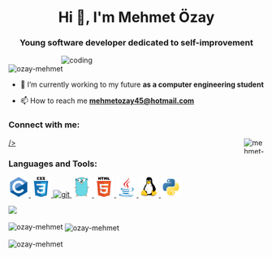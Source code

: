 <h1 align="center">Hi 👋, I'm Mehmet Özay</h1>
<h3 align="center">Young software developer dedicated to self-improvement</h3>
<img align="right" alt="coding" width="400" src="https://user-images.githubusercontent.com/74038190/212750147-854a394f-fee9-4080-9770-78a4b7ece53f.gif">
<p align="left"> <img src="https://komarev.com/ghpvc/?username=ozay-mehmet&label=Profile%20views&color=0e75b6&style=flat" alt="ozay-mehmet" /> </p>

- 🔭 I’m currently working to my future **as a computer engineering student**

- 📫 How to reach me **mehmetozay45@hotmail.com**

<h3 align="left">Connect with me:</h3>
<p align="left">
<a href="https://www.linkedin.com/in/mehmet-%C3%B6zay/" target="blank"><img align="right" src="https://user-images.githubusercontent.com/74038190/235294012-0a55e343-37ad-4b0f-924f-c8431d9d2483.gif" alt="mehmet-ozay" height="30" width="40"> /></a>
</p>
<h3 align="left">Languages and Tools:</h3>
<p align="left"> <a href="https://www.cprogramming.com/" target="_blank" rel="noreferrer"> <img src="https://raw.githubusercontent.com/devicons/devicon/master/icons/c/c-original.svg" alt="c" width="40" height="40"/> </a> <a href="https://www.w3schools.com/css/" target="_blank" rel="noreferrer"> <img src="https://raw.githubusercontent.com/devicons/devicon/master/icons/css3/css3-original-wordmark.svg" alt="css3" width="40" height="40"/> </a> <a href="https://git-scm.com/" target="_blank" rel="noreferrer"> <img src="https://www.vectorlogo.zone/logos/git-scm/git-scm-icon.svg" alt="git" width="40" height="40"/> </a> <a href="https://golang.org" target="_blank" rel="noreferrer"> <img src="https://raw.githubusercontent.com/devicons/devicon/master/icons/go/go-original.svg" alt="go" width="40" height="40"/> </a> <a href="https://www.w3.org/html/" target="_blank" rel="noreferrer"> <img src="https://raw.githubusercontent.com/devicons/devicon/master/icons/html5/html5-original-wordmark.svg" alt="html5" width="40" height="40"/> </a> <a href="https://www.java.com" target="_blank" rel="noreferrer"> <img src="https://raw.githubusercontent.com/devicons/devicon/master/icons/java/java-original.svg" alt="java" width="40" height="40"/> </a> <a href="https://www.linux.org/" target="_blank" rel="noreferrer"> <img src="https://raw.githubusercontent.com/devicons/devicon/master/icons/linux/linux-original.svg" alt="linux" width="40" height="40"/> </a> <a href="https://www.python.org" target="_blank" rel="noreferrer"> <img src="https://raw.githubusercontent.com/devicons/devicon/master/icons/python/python-original.svg" alt="python" width="40" height="40"/> </a> </p>

<img src="https://user-images.githubusercontent.com/74038190/214373791-293fa4f8-9ebd-4de5-9cb5-56033dc3d6ce.jpg">
<p><img align="left" src="https://github-readme-stats.vercel.app/api/top-langs?username=ozay-mehmet&show_icons=true&locale=en&layout=compact" alt="ozay-mehmet" /></p>

<p>&nbsp;<img align="center" src="https://github-readme-stats.vercel.app/api?username=ozay-mehmet&show_icons=true&locale=en" alt="ozay-mehmet" /></p>

<p><img align="center" src="https://github-readme-streak-stats.herokuapp.com/?user=ozay-mehmet&" alt="ozay-mehmet" /></p>
